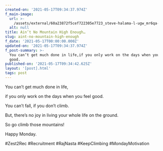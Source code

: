 ```yaml
---
created-on: '2021-05-17T09:34:37.974Z'
f_main-image:
  url: >-
    /assets/external/60a23872f5cef722305e7723_steve-halama-l-ugw_mr6qa-unsplash.jpg
  alt: null
title: Ain’t No Mountain High Enough…
slug: aint-no-mountain-high-enough
f_date: '2021-05-17T00:00:00.000Z'
updated-on: '2021-05-17T09:34:37.974Z'
f_post-summary: >-
  You can’t get much done in life,if you only work on the days when you feel
  good.
published-on: '2021-05-17T09:34:42.625Z'
layout: '[post].html'
tags: post
---
```


You can’t get much done in life,

if you only work on the days when you feel good.

You can’t fall, if you don’t climb.

But, there’s no joy in living your whole life on the ground.

So go climb those mountains!

Happy Monday.

#Zest2Rec #Recruitment #RajNasta #KeepClimbing #MondayMotivation

‍
